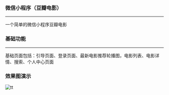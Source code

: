 ### 微信小程序（豆瓣电影）
*****
一个简单的微信小程序豆瓣电影

### 基础功能
*****
基础页面包括：引导页面、登录页面、最新电影推荐轮播图，电影列表、电影详情、搜索、个人中心页面

### 效果图演示
![tt](https://cl.ly/0D2d1g1Q3J2c)
  


